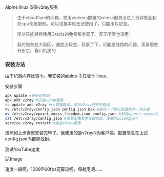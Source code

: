 Alpine linux 安装v2ray服务

> 由于cloudflare的问题，使用workers部署的vmess服务没过几分钟就会超处cpu使用限制。可以说基本就无法使用了，只能用以应急。
>
> 所以只能继续使用Oracle的免费服务器了。反正闲着也没用。
>
> 我的服务在大阪区，速度比较差，观察了下，可能是线路的问题，羡慕那些开东京、春川机房的

### 安装方法

由于机器内存比较小。我安装的alpine-3.12版本 linux。

安装步骤

```sh
apk update #更新软件源
apk add v2ray #安装v2ray服务
rc-update add v2ray #rc管理启动，添加v2ray的开机启动
mv /etc/v2ray/config.json config.json.bak #备份一下默认配置文件。非必要
mv /etc/v2ray/vpoint_vmess_freedom.json config.json #更改vponit-vmess为默认配置
cat /etc/v2ray/config.json #查看配置文件关键信息，主要为uuid和port
service v2ray restart #重启v2ray服务
```

按照如上步骤就安装完毕了。我使用的是v2rayN为客户端。配置信息在上述config.json内都能找到。

测试YouTube速度

![Image](https://github.com/user-attachments/assets/aa2f6924-a558-4b9d-a12b-40dca9e8123c)

速度一般啊，1080@60fps还算流畅，将就用吧……